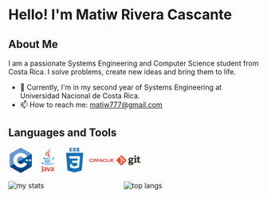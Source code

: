 # Hello! I'm Matiw Rivera Cascante

## About Me

I am a passionate Systems Engineering and Computer Science student from Costa Rica. I solve problems, create new ideas and bring them to life.

- 🔭 Currently, I'm in my second year of Systems Engineering at Universidad Nacional de Costa Rica.
- 📫 How to reach me: matiw777@gmail.com

## Languages and Tools

<p float="left">
  <img src="https://github.com/devicons/devicon/raw/master/icons/cplusplus/cplusplus-original.svg" alt="C++" width="50" height="50">
  <img src="https://github.com/devicons/devicon/raw/master/icons/java/java-original-wordmark.svg" alt="Java" width="50" height="50">
  <img src="https://github.com/devicons/devicon/raw/master/icons/css3/css3-plain-wordmark.svg" alt="CSS" width="50" height="50">
  <img src="https://github.com/devicons/devicon/raw/master/icons/oracle/oracle-original.svg" alt="Oracle" width="50" height="50">
  <img src="https://github.com/devicons/devicon/raw/master/icons/git/git-original-wordmark.svg" alt="Git" width="50" height="50">
</p>

<img alt="my stats" align="left" width="46%" src="https://github-readme-stats.vercel.app/api?username=MatiwRC18&show_icons=true&theme=tokyonight"/>

<img alt="top langs" align="left" width="46%" src="https://github-readme-stats.vercel.app/api/top-langs/?username=MatiwRC18&layout=compact&show_icons=true&theme=tokyonight"/>
